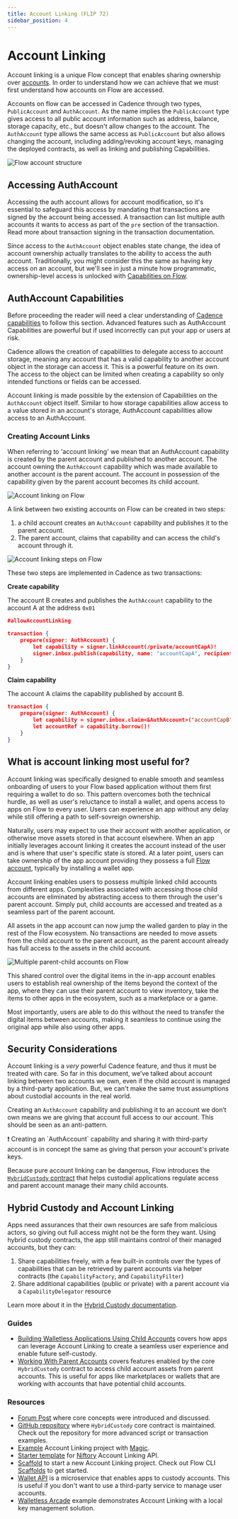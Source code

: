 ```yaml
---
title: Account Linking (FLIP 72)
sidebar_position: 4
---
```


# Account Linking

Account linking is a unique Flow concept that enables sharing ownership over [accounts](../../basics/accounts.md). In order to understand how we can achieve that we must first understand how accounts on Flow are accessed.

Accounts on flow can be accessed in Cadence through two types, `PublicAccount` and `AuthAccount`. As the name implies the `PublicAccount` type gives access to all public account information such as address, balance, storage capacity, etc., but doesn't allow changes to the account. The `AuthAccount` type allows the same access as `PublicAccount` but also allows changing the account, including adding/revoking account keys, managing the deployed contracts, as well as linking and publishing Capabilities.

![Flow account structure](resources/account.png)

## Accessing AuthAccount

Accessing the auth account allows for account modification, so it's essential to safeguard this access by mandating that transactions are signed by the account being accessed. A transaction can list multiple auth accounts it wants to access as part of the `pre` section of the transaction. Read more about transaction signing in the transaction documentation.

Since access to the `AuthAccount` object enables state change, the idea of account ownership actually translates to the ability to access the auth account. Traditionally, you might consider this the same as having key access on an account, but we'll see in just a minute how programmatic, ownership-level access is unlocked with [Capabilities on Flow](https://cadence-lang.org/docs/language/capabilities).

## AuthAccount Capabilities

Before proceeding the reader will need a clear understanding of [Cadence capabilities](https://cadence-lang.org/docs/language/capabilities) to follow this section. Advanced features such as AuthAccount Capabilities are powerful but if used incorrectly can put your app or users at risk.

Cadence allows the creation of capabilities to delegate access to account storage, meaning any account that has a valid capability to another account object in the storage can access it. This is a powerful feature on its own. The access to the object can be limited when creating a capability so only intended functions or fields can be accessed.

Account linking is made possible by the extension of Capabilities on the `AuthAccount` object itself. Similar to how storage capabilities allow access to a value stored in an account's storage, AuthAccount capabilities allow access to an AuthAccount.

### Creating Account Links

When referring to 'account linking' we mean that an AuthAccount capability is created by the parent account and published to another account. The account owning the `AuthAccount` capability which was made available to another account is the parent account. The account in possession of the capability given by the parent account becomes its child account.

![Account linking on Flow](resources/linking.png)

A link between two existing accounts on Flow can be created in two steps:

1. a child account creates an `AuthAccount` capability and publishes it to the parent account.
2. The parent account, claims that capability and can access the child's account through it.

![Account linking steps on Flow](resources/linking-steps.png)

These two steps are implemented in Cadence as two transactions:

************************************Create capability************************************

The account B creates and publishes the `AuthAccount` capability to the account A at the address `0x01`

```json
#allowAccountLinking

transaction {
    prepare(signer: AuthAccount) {
        let capability = signer.linkAccount(/private/accountCapA)!
        signer.inbox.publish(capability, name: "accountCapA", recipient: 0x1)
    }
}
```

****************************Claim capability****************************

The account A claims the capability published by account B.

```json
transaction {
    prepare(signer: AuthAccount) {
        let capability = signer.inbox.claim<&AuthAccount>("accountCapB", provider: 0x2)!
        let accountRef = capability.borrow()!
    }
}
```

## What is account linking most useful for?

Account linking was specifically designed to enable smooth and seamless onboarding of users to your Flow based application without them first requiring a wallet to do so. This pattern overcomes both the technical hurdle, as well as user's reluctance to install a wallet, and opens access to apps on Flow to every user. Users can experience an app without any delay while still offering a path to self-sovreign ownership. 

Naturally, users may expect to use their account with another application, or otherwise move assets stored in that account elsewhere. When an app initially leverages account linking it creates the account instead of the user and is where that user's specific state is stored. At a later point, users can take ownership of the app account providing they possess a full [Flow account](../../basics/accounts.md), typically by installing a wallet app.

Account linking enables users to possess multiple linked child accounts from different apps. Complexities associated with accessing those child accounts are eliminated by abstracting access to them through the user's parent account. Simply put, child accounts are accessed and treated as a seamless part of the parent account.

All assets in the app account can now jump the walled garden to play in the rest of the Flow ecosystem. No transactions are needed to move assets from the child account to the parent account, as the parent account already has full access to the assets in the child account.

![Multiple parent-child accounts on Flow](resources/multiple-accounts.png)

This shared control over the digital items in the in-app account enables users to establish real ownership of the items beyond the context of the app, where they can use their parent account to view inventory, take the items to other apps in the ecosystem, such as a marketplace or a game.

Most importantly, users are able to do this without the need to transfer the digital items between accounts, making it seamless to continue using the original app while also using other apps.

## Security Considerations

Account linking is a _very_ powerful Cadence feature, and thus it must be treated with care. So far in this document, we’ve talked about account linking between two accounts we own, even if the child account is managed by a third-party application. But, we can't make the same trust assumptions about custodial accounts in the real world.

Creating an `AuthAccount` capability and publishing it to an account we don’t own means we are giving that account full access to our account. This should be seen as an anti-pattern.

<Callout type="warning">
❗ Creating an `AuthAccount` capability and sharing it with third-party account is in concept the same as giving that person your account's private keys.

</Callout>

Because pure account linking can be dangerous, Flow introduces the [`HybridCustody` contract](./parent-accounts.md) that helps custodial applications regulate access and parent account manage their many child accounts.

## Hybrid Custody and Account Linking

Apps need assurances that their own resources are safe from malicious actors, so giving out full access might not be the form they want. Using hybrid custody contracts, the app still maintains control of their managed accounts, but they can:

1. Share capabilities freely, with a few built-in controls over the types of capabilities that can be retrieved by parent accounts via helper contracts (the `CapabilityFactory`, and `CapabilityFilter`)
2. Share additional capabilities (public or private) with a parent account via a `CapabilityDelegator` resource

Learn more about it in the [Hybrid Custody documentation](./parent-accounts.md).

### Guides

- [Building Walletless Applications Using Child Accounts](./child-accounts.md) covers how apps can leverage Account Linking to create a seamless user experience and enable future self-custody.
- [Working With Parent Accounts](./parent-accounts.md) covers features enabled by the core `HybridCustody` contract to access child account assets from parent accounts. This is useful for apps like marketplaces or wallets that are working with accounts that have potential child accounts.

### Resources

- [Forum Post](https://forum.onflow.org/t/hybrid-custody/4016) where core concepts were introduced and discussed.
- [GitHub repository](https://github.com/onflow/hybrid-custody) where `HybridCustody` core contract is maintained. Check out the repository for more advanced script or transaction examples.
- [Example](https://github.com/jribbink/magic-link-hc-sample/) Account Linking project with [Magic](https://magic.link/).
- [Starter template](https://github.com/Niftory/niftory-samples/tree/main/walletless-onboarding) for [Niftory](https://niftory.com/) Account Linking API.
- [Scaffold](https://github.com/onflow/hybrid-custody-scaffold) to start a new Account Linking project. Check out Flow CLI [Scaffolds](../../../tools/flow-cli/super-commands.md#using-scaffolds) to get started.
- [Wallet API](https://github.com/flow-hydraulics/flow-wallet-api/) is a microservice that enables apps to custody accounts. This is useful if you don't want to use a third-party service to manage user accounts.
- [Walletless Arcade](https://github.com/onflow/walletless-arcade-example) example demonstrates Account Linking with a local key management solution.